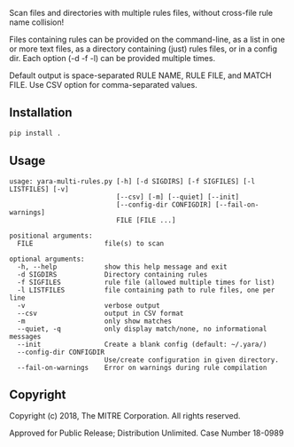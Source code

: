 Scan files and directories with multiple rules files, without cross-file rule name collision!

Files containing rules can be provided on the command-line, as a list in one or more text
files, as a directory containing (just) rules files, or in a config dir.  Each option
(-d -f -l) can be provided multiple times.

Default output is space-separated RULE NAME, RULE FILE, and MATCH FILE.  Use CSV option
for comma-separated values.

## Installation
```bash
pip install .
```

## Usage
~~~~
usage: yara-multi-rules.py [-h] [-d SIGDIRS] [-f SIGFILES] [-l LISTFILES] [-v]
                           [--csv] [-m] [--quiet] [--init]
                           [--config-dir CONFIGDIR] [--fail-on-warnings]
                           FILE [FILE ...]

positional arguments:
  FILE                  file(s) to scan

optional arguments:
  -h, --help            show this help message and exit
  -d SIGDIRS            Directory containing rules
  -f SIGFILES           rule file (allowed multiple times for list)
  -l LISTFILES          file containing path to rule files, one per line
  -v                    verbose output
  --csv                 output in CSV format
  -m                    only show matches
  --quiet, -q           only display match/none, no informational messages
  --init                Create a blank config (default: ~/.yara/)
  --config-dir CONFIGDIR
                        Use/create configuration in given directory.
  --fail-on-warnings    Error on warnings during rule compilation
~~~~


## Copyright

Copyright (c) 2018, The MITRE Corporation. All rights reserved.

Approved for Public Release; Distribution Unlimited. Case Number 18-0989
